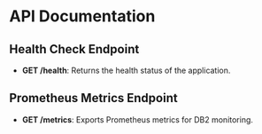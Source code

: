 # API Documentation

## Health Check Endpoint
- **GET /health**: Returns the health status of the application.

## Prometheus Metrics Endpoint
- **GET /metrics**: Exports Prometheus metrics for DB2 monitoring.